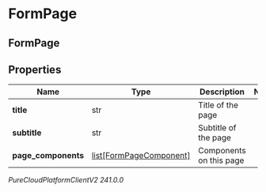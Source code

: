 # FormPage

## FormPage

## Properties

|Name | Type | Description | Notes|
|------------ | ------------- | ------------- | -------------|
| **title** | str | Title of the page | |
| **subtitle** | str | Subtitle of the page | |
| **page_components** | [list[FormPageComponent]](FormPageComponent) | Components on this page | |



_PureCloudPlatformClientV2 241.0.0_

